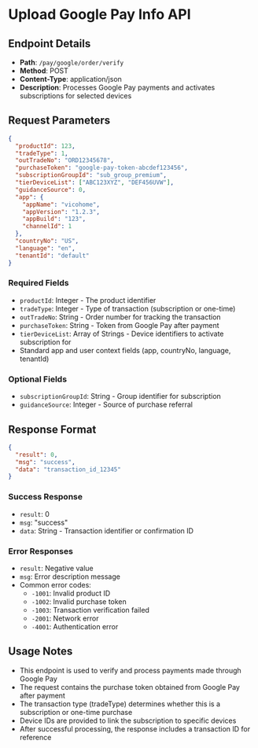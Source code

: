 # Upload Google Pay Info API

## Endpoint Details
- **Path**: `/pay/google/order/verify`
- **Method**: POST
- **Content-Type**: application/json
- **Description**: Processes Google Pay payments and activates subscriptions for selected devices

## Request Parameters

```json
{
  "productId": 123,
  "tradeType": 1,
  "outTradeNo": "ORD12345678",
  "purchaseToken": "google-pay-token-abcdef123456",
  "subscriptionGroupId": "sub_group_premium",
  "tierDeviceList": ["ABC123XYZ", "DEF456UVW"],
  "guidanceSource": 0,
  "app": {
    "appName": "vicohome",
    "appVersion": "1.2.3",
    "appBuild": "123",
    "channelId": 1
  },
  "countryNo": "US",
  "language": "en",
  "tenantId": "default"
}
```

### Required Fields
- `productId`: Integer - The product identifier
- `tradeType`: Integer - Type of transaction (subscription or one-time)
- `outTradeNo`: String - Order number for tracking the transaction
- `purchaseToken`: String - Token from Google Pay after payment
- `tierDeviceList`: Array of Strings - Device identifiers to activate subscription for
- Standard app and user context fields (app, countryNo, language, tenantId)

### Optional Fields
- `subscriptionGroupId`: String - Group identifier for subscription
- `guidanceSource`: Integer - Source of purchase referral

## Response Format

```json
{
  "result": 0,
  "msg": "success",
  "data": "transaction_id_12345"
}
```

### Success Response
- `result`: 0
- `msg`: "success"
- `data`: String - Transaction identifier or confirmation ID

### Error Responses
- `result`: Negative value
- `msg`: Error description message
- Common error codes:
  - `-1001`: Invalid product ID
  - `-1002`: Invalid purchase token
  - `-1003`: Transaction verification failed
  - `-2001`: Network error
  - `-4001`: Authentication error

## Usage Notes
- This endpoint is used to verify and process payments made through Google Pay
- The request contains the purchase token obtained from Google Pay after payment
- The transaction type (tradeType) determines whether this is a subscription or one-time purchase
- Device IDs are provided to link the subscription to specific devices
- After successful processing, the response includes a transaction ID for reference